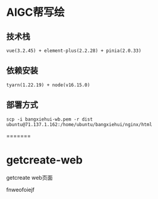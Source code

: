 
# AIGC帮写绘

## 技术栈
```
vue(3.2.45) + element-plus(2.2.28) + pinia(2.0.33)
```

## 依赖安装
```
tyarn(1.22.19) + node(v16.15.0)
```

## 部署方式
```
scp -i bangxiehui-wb.pem -r dist ubuntu@71.137.1.162:/home/ubuntu/bangxiehui/nginx/html
```




=======
# getcreate-web
getcreate web页面



fnweofoiejf